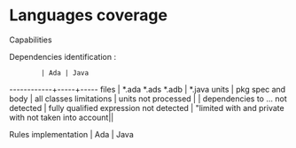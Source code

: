 Languages coverage
==================

Capabilities 

Dependencies identification :

            | Ada | Java
------------+-----+-----
files           | *.ada *.ads *.adb | *.java
units           | pkg spec and body | all classes
limitations     | units not processed |
                | dependencies to ... not detected | fully qualified expression not detected
                | "limited with and private with not taken into account||

Rules implementation            | Ada | Java
